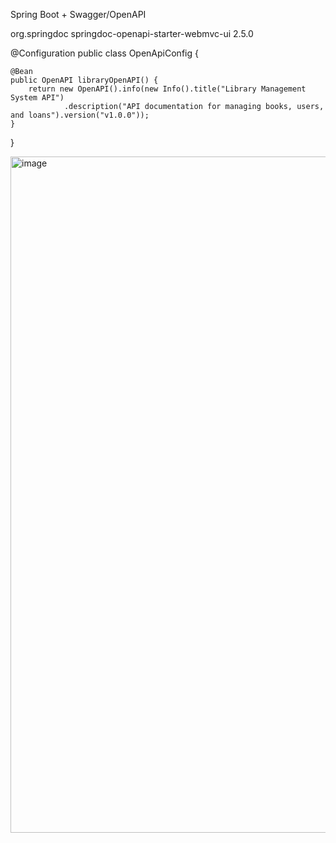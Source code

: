 Spring Boot + Swagger/OpenAPI

<dependency>
			<groupId>org.springdoc</groupId>
			<artifactId>springdoc-openapi-starter-webmvc-ui</artifactId>
			<version>2.5.0</version>
		</dependency>

  @Configuration
public class OpenApiConfig {

	@Bean
	public OpenAPI libraryOpenAPI() {
		return new OpenAPI().info(new Info().title("Library Management System API")
				.description("API documentation for managing books, users, and loans").version("v1.0.0"));
	}
}

<img width="1915" height="1082" alt="image" src="https://github.com/user-attachments/assets/7c7036ac-f985-4024-bf91-511b32f0fc1a" />
